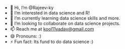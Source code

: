 - 👋 Hi, I’m @Rajeev-ky
- 👀 I’m interested in data science and R!
- 🌱 I’m currently learning data science skills and more.
- 💞️ I’m looking to collaborate on data science projects. 
- 📫 Reach me at kool11yadav@gmail.com
- 😄 Pronouns: :)
- ⚡ Fun fact: Its fund to do data science :)

<!---
Rajeev-ky/Rajeev-ky is a ✨ special ✨ repository because its `README.md` (this file) appears on your GitHub profile.
You can click the Preview link to take a look at your changes.
--->

